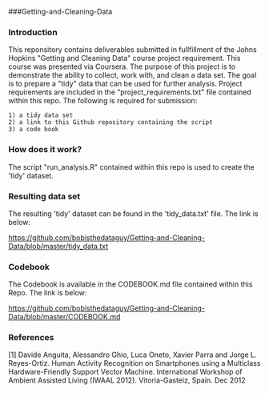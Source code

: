 ###Getting-and-Cleaning-Data

### Introduction
 
This reponsitory contains deliverables submitted in fullfillment of the Johns Hopkins "Getting and Cleaning Data" course project requirement. This course was presented via Coursera. The purpose of this project is to demonstrate the ability to collect, work with, and clean a data set. The goal is to prepare a "tidy" data that can be used for further analysis. Project requirements are included in the "project_requirements.txt" file contained within this repo. The following is required for submission:

	1) a tidy data set
	2) a link to this Github repository containing the script
	3) a code book 

### How does it work?

The script "run_analysis.R" contained within this repo is used to create the 'tidy' dataset. 

### Resulting data set

The resulting 'tidy' dataset can be found in the 'tidy_data.txt' file. The link is below:

https://github.com/bobisthedataguy/Getting-and-Cleaning-Data/blob/master/tidy_data.txt


### Codebook

The Codebook is available in the CODEBOOK.md file contained within this Repo. The link is below:

https://github.com/bobisthedataguy/Getting-and-Cleaning-Data/blob/master/CODEBOOK.md


### References

[1] Davide Anguita, Alessandro Ghio, Luca Oneto, Xavier Parra and Jorge L. Reyes-Ortiz. Human Activity Recognition on Smartphones using a Multiclass Hardware-Friendly Support Vector Machine. International Workshop of Ambient Assisted Living (IWAAL 2012). Vitoria-Gasteiz, Spain. Dec 2012

